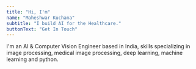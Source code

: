 ```yaml
---
title: "Hi, I'm"
name: "Maheshwar Kuchana"
subtitle: "I build AI for the Healthcare."
buttonText: "Get In Touch"
---
```


I'm an AI & Computer Vision Engineer based in India, skills specializing in image processing, medical image processing, deep learning, machine learning and python.
